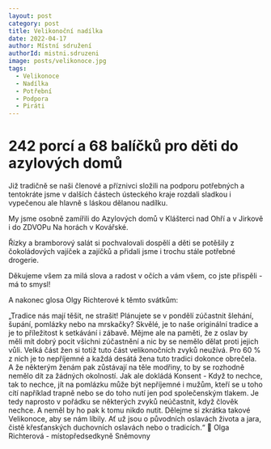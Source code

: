 ```yaml
---
layout: post
category: post
title: Velikonoční nadílka 
date: 2022-04-17
author: Místní sdružení
authorId: mistni.sdruzeni 
image: posts/velikonoce.jpg
tags:
  - Velikonoce
  - Nadílka
  - Potřební
  - Podpora
  - Piráti
---
```


# 242 porcí a 68 balíčků pro děti do azylových domů 

Již tradičně se naši členové a příznivci složili na podporu potřebných a tentokráte jsme v dalších 
částech ústeckého kraje rozdali sladkou i vypečenou ale hlavně s láskou dělanou nadílku.

My jsme osobně zamířili do Azylových domů v Klášterci nad Ohří a v Jirkově i do ZDVOPu Na horách v Kovářské.
 
Řízky a bramborový salát si pochvalovali dospělí a děti se potěšily z čokoládových vajíček a zajíčků a přidali jsme i trochu stále potřebné drogerie.

Děkujeme všem za milá slova a radost v očích a vám všem, co jste přispěli - má to smysl!

A nakonec glosa Olgy Richterové k těmto svátkům:

„Tradice nás mají těšit, ne strašit!
Plánujete se v pondělí zúčastnit šlehání, šupání, pomlázky nebo na mrskačky? Skvělé, je to naše originální tradice a je to příležitost k setkávání i zábavě. Mějme ale na paměti, že z oslav by měli mít dobrý pocit všichni zúčastnění a nic by se nemělo dělat proti jejich vůli. 
Velká část žen si totiž tuto část velikonočních zvyků neužívá. Pro 60 % z nich je to nepříjemné a každá desátá žena tuto tradici dokonce obrečela. A že některým ženám pak zůstávají na těle modřiny, to by se rozhodně nemělo dít za žádných okolností. Jak ale dokládá Konsent - Když to nechce, tak to nechce, jít na pomlázku může být nepříjemné i mužům, kteří se u toho cítí například trapně nebo se do toho nutí jen pod společenským tlakem. 
Je tedy naprosto v pořádku se některých zvyků neúčastnit, když člověk nechce. A neměl by ho pak k tomu nikdo nutit. Dělejme si zkrátka takové Velikonoce, aby se nám líbily. Ať už jsou o původních oslavách života a jara, čistě křesťanských duchovních oslavách nebo o tradicích.“ 🙂
Olga Richterová - místopředsedkyně Sněmovny
